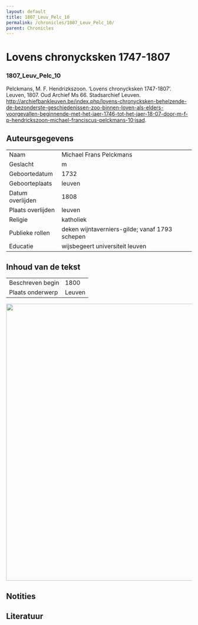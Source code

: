 ```yaml
---
layout: default
title: 1807_Leuv_Pelc_10
permalink: /chronicles/1807_Leuv_Pelc_10/
parent: Chronicles
--- 
```



# Lovens chronycksken 1747-1807 

### 1807_Leuv_Pelc_10 

Pelckmans, M. F. Hendrizkszoon. ‘Lovens chronycksken 1747-1807’. Leuven, 1807. Oud Archief Ms 66. Stadsarchief Leuven. http://archiefbankleuven.be/index.php/lovens-chronycksken-behelzende-de-bezonderste-geschiedenissen-zoo-binnen-loven-als-elders-voorgevallen-beginnende-met-het-jaer-1746-tot-het-jaer-18-07-door-m-f-p-hendrickszoon-michael-franciscus-pelckmans-10;isad. 

## Auteursgegevens 

| | | 
| --------------- | --------------- | 
| Naam | Michael Frans Pelckmans | 
| Geslacht | m | 
| Geboortedatum | 1732 | 
| Geboorteplaats | leuven | 
| Datum overlijden | 1808 | 
| Plaats overlijden | leuven | 
| Religie | katholiek | 
| Publieke rollen | deken wijntaverniers-gilde; vanaf 1793 schepen | 
| Educatie | wijsbegeert universiteit leuven | 

## Inhoud van de tekst 

| | | 
| --------------- | --------------- | 
| Beschreven begin | 1800 | 
| Plaats onderwerp | Leuven | 

[<img src="..\..\barplots_chronicles\1807_Leuv_Pelc_10.jpg" width="750"/>](..\..\barplots_chronicles\1807_Leuv_Pelc_10.jpg) 

## Notities 

## Literatuur 

